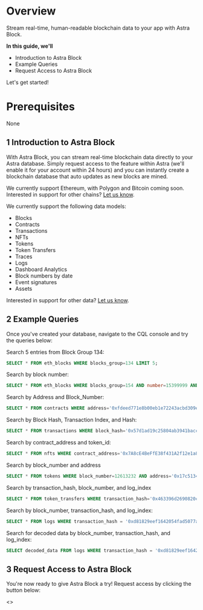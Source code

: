 # Overview
Stream real-time, human-readable blockchain data to your app with Astra Block.

**In this guide, we'll**
- Introduction to Astra Block
- Example Queries
- Request Access to Astra Block

Let's get started!

# Prerequisites
None

## 1 Introduction to Astra Block
With Astra Block, you can stream real-time blockchain data directly to your Astra database. Simply request access to the feature within Astra (we'll enable it for your account within 24 hours) and you can instantly create a blockchain database that auto updates as new blocks are mined.

We currently support Ethereum, with Polygon and Bitcoin coming soon. Interested in support for other chains? [Let us know](mailto:blockchain@datastax.com).

We currently support the following data models:
- Blocks
- Contracts
- Transactions
- NFTs
- Tokens
- Token Transfers
- Traces
- Logs
- Dashboard Analytics
- Block numbers by date
- Event signatures
- Assets

Interested in support for other data? [Let us know](mailto:blockchain@datastax.com).

## 2 Example Queries
Once you've created your database, navigate to the CQL console and try the queries below:

Search 5 entries from Block Group 134:
```SQL
SELECT * FROM eth_blocks WHERE blocks_group=134 LIMIT 5;
```

Search by block number:
```SQL
SELECT * FROM eth_blocks WHERE blocks_group=154 AND number=15399999 AND hash='0x25201aacfffd0ffd04e63e02ef82b2e15149f1c5b2430e338c32bb8520d107d9';
```

Search by Address and Block_Number:
```SQL
SELECT * FROM contracts WHERE address='0xfdeed771e8b00eb1e72243acbd309ed83ad45f6e' AND block_number=9578734;
```

Search by Block Hash, Transaction Index, and Hash:
```SQL
SELECT * FROM transactions WHERE block_hash='0x57d1ad19c25804ab3941baccaa588a4ea0e6cd44b965a6ec4204c60b9e7ce34f' AND transaction_index=4 AND hash='0x1ffc4aff0d7b32694bd3e430f2a6b02621c3f9662f70b0b88afe558358fa0ee4';
```

Search by contract_address and token_id:
```SQL
SELECT * FROM nfts WHERE contract_address='0x7A8cE4BeFfE38f431A2f12e1a8B7d7dAE62DF359' AND token_id='100';
```

Search by block_number and address
```SQL
SELECT * FROM tokens WHERE block_number=12613232 AND address='0x17c5134461f501b4c00ac8082d2d5a3ff0ba2d3e';
```

Search by transaction_hash, block_number, and log_index
```SQL
SELECT * FROM token_transfers WHERE transaction_hash='0x463396d2690820c2895df4838445d0dc009aa7f61ca09ba09298377d4da041b2' AND block_number=4967992 AND log_index=123;
```

Search by block_number, transaction_hash, and log_index:
```SQL
SELECT * FROM logs WHERE transaction_hash = '0xd81829eef1642054fad5077a3ca234654771187af5c6dc3b8bd6a9d2ddc7078a' and block_number = 15832763 and log_index = 44;
```

Search for decoded data by block_number, transaction_hash, and log_index:
```SQL
SELECT decoded_data FROM logs WHERE transaction_hash = '0xd81829eef1642054fad5077a3ca234654771187af5c6dc3b8bd6a9d2ddc7078a' and block_number = 15832763 and log_index = 44;
```

## 3 Request Access to Astra Block
You're now ready to give Astra Block a try! Request access by clicking the button below:

<<launchRequestAstraBlock>>
